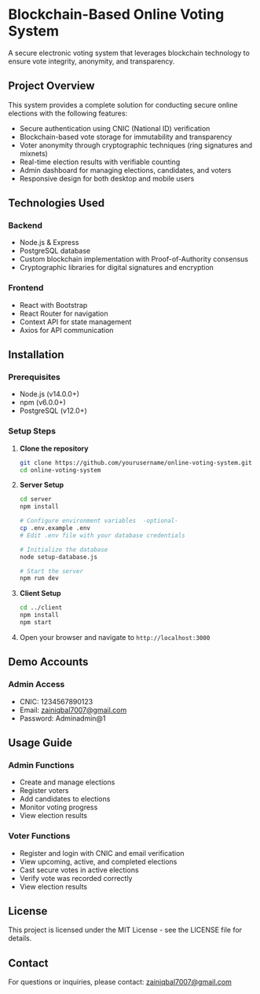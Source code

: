 # Blockchain-Based Online Voting System

A secure electronic voting system that leverages blockchain technology to ensure vote integrity, anonymity, and transparency.

## Project Overview

This system provides a complete solution for conducting secure online elections with the following features:

- Secure authentication using CNIC (National ID) verification
- Blockchain-based vote storage for immutability and transparency
- Voter anonymity through cryptographic techniques (ring signatures and mixnets)
- Real-time election results with verifiable counting
- Admin dashboard for managing elections, candidates, and voters
- Responsive design for both desktop and mobile users

## Technologies Used

### Backend
- Node.js & Express
- PostgreSQL database
- Custom blockchain implementation with Proof-of-Authority consensus
- Cryptographic libraries for digital signatures and encryption

### Frontend
- React with Bootstrap
- React Router for navigation
- Context API for state management
- Axios for API communication

## Installation

### Prerequisites
- Node.js (v14.0.0+)
- npm (v6.0.0+)
- PostgreSQL (v12.0+)

### Setup Steps

1. **Clone the repository**
   ```bash
   git clone https://github.com/yourusername/online-voting-system.git
   cd online-voting-system
   ```

2. **Server Setup**
   ```bash
   cd server
   npm install
   
   # Configure environment variables  -optional-
   cp .env.example .env
   # Edit .env file with your database credentials
   
   # Initialize the database
   node setup-database.js
   
   # Start the server
   npm run dev
   ```

3. **Client Setup**
   ```bash
   cd ../client
   npm install
   npm start
   ```

4. Open your browser and navigate to `http://localhost:3000`

## Demo Accounts

### Admin Access
- CNIC: 1234567890123
- Email: zainiqbal7007@gmail.com
- Password: Adminadmin@1

## Usage Guide

### Admin Functions
- Create and manage elections
- Register voters
- Add candidates to elections
- Monitor voting progress
- View election results

### Voter Functions
- Register and login with CNIC and email verification
- View upcoming, active, and completed elections
- Cast secure votes in active elections
- Verify vote was recorded correctly
- View election results

## License

This project is licensed under the MIT License - see the LICENSE file for details.

## Contact

For questions or inquiries, please contact:  zainiqbal7007@gmail.com